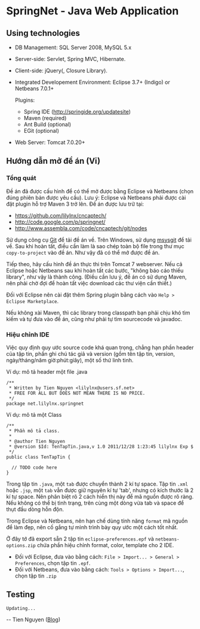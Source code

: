 SpringNet - Java Web Application
=================================


Using technologies
------------------

* DB Management: SQL Server 2008, MySQL 5.x

* Server-side: Servlet, Spring MVC, Hibernate.

* Client-side: jQuery(, Closure Library).

* Integrated Developement Environment: Eclipse 3.7+ (Indigo) or Netbeans 7.0.1+

    Plugins:

  * Spring IDE (http://springide.org/updatesite)
  * Maven (required)
  * Ant Build (optional)
  * EGit (optional)

* Web Server: Tomcat 7.0.20+


Hướng dẫn mở đề án (Vi)
-----------------------

### Tổng quát

Đề án đã được cấu hình để có thể mở được bằng Eclipse và Netbeans (chọn đúng phiên bản được yêu cầu).
Lưu ý: Eclipse và Netbeans phải được cài đặt plugin hỗ trợ Maven 3 trở lên.
Đề án được lưu trữ tại:

  * https://github.com/lilylnx/cncaptech/
  * http://code.google.com/p/springnet/
  * http://www.assembla.com/code/cncaptech/git/nodes

Sử dụng công cụ [Git](http://git-scm.com/) để tải đề án về. Trên Windows, sử dụng
[msysgit](http://code.google.com/p/msysgit/downloads/list) để tải về.
Sau khi hoàn tất, điều cần làm là sao chép toàn bộ file trong thư mục `copy-to-project` vào đề án.
Như vậy đã có thể mở được đề án.

Tiếp theo, hãy cấu hình đề án thực thi trên Tomcat 7 webserver.
Nếu cả Eclipse hoặc Netbeans sau khi hoàn tất các bước, "không báo cáo thiếu library", như vậy là thành công.
(Điều cần lưu ý, đề án có sử dụng Maven, nên phải chờ đợi để hoàn tất việc download các thư viện cần thiết.)

Đối với Eclipse nên cài đặt thêm Spring plugin bằng cách vào `Help > Eclipse Marketplace`.

Nếu không xài Maven, thì các library trong classpath bạn phải chịu khó tìm kiếm và tự đưa vào đề án,
cũng như phải tự tìm sourcecode và javadoc.


### Hiệu chỉnh IDE

Việc quy định quy ước source code khá quan trọng, chẳng hạn phần header của tập tin, phần ghi chú
tác giả và version (gồm tên tập tin, version, ngày/tháng/năm giờ:phút:giây), một số thứ linh tinh.

Ví dụ: mô tả header một file .java

    /**
     * Written by Tien Nguyen <lilylnx@users.sf.net>
     * FREE FOR ALL BUT DOES NOT MEAN THERE IS NO PRICE.
     */
    package net.lilylnx.springnet

Ví dụ: mô tả một Class

    /**
     * Phần mô tả class.
     * 
     * @author Tien Nguyen
     * @version $Id: TenTapTin.java,v 1.0 2011/12/28 1:23:45 lilylnx Exp $
     */
    public class TenTapTin {

      // TODO code here
    }

Trong tập tin `.java`, một `tab` được chuyển thành 2 kí tự space.
Tập tin `.xml` hoặc `.jsp`, một `tab` vẫn được giữ nguyên kí tự 'tab', nhưng có kích thước là 2 kí tự space.
Nên phân biệt rõ 2 cách hiển thị này để mã nguồn được rõ ràng. Nếu không có thể bị tình trạng, trên cùng một dòng
vừa tab và space để thụt đầu dòng hỗn độn.

Trong Eclipse và Netbeans, nên hạn chế dùng tính năng `format` mã nguồn để làm đẹp, nên cố gắng tự mình
trình bày quy ước một cách tốt nhất.

Ở đây tớ đã export sẵn 2 tập tin `eclipse-preferences.epf` và `netbeans-options.zip`
chứa phần hiệu chỉnh format, color, template cho 2 IDE.

  * Đối với Eclipse, đưa vào bằng cách: `File > Import... > General > Preferences`,
    chọn tập tin `.epf`.
  * Đối với Netbeans, đưa vào bằng cách: `Tools > Options > Import...`,
    chọn tập tin `.zip`


Testing
-------

    Updating...


--
Tien Nguyen ([Blog](http://lilylnx.wordpress.com/))
